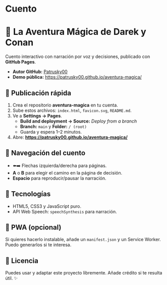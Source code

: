# Cuento
# 🎄 La Aventura Mágica de Darek y Conan

Cuento interactivo con narración por voz y decisiones, publicado con **GitHub Pages**.

- **Autor GitHub:** [Patrusky00](https://github.com/Patrusky00)
- **Demo pública:** https://patrusky00.github.io/aventura-magica/

## 🚀 Publicación rápida
1. Crea el repositorio **aventura-magica** en tu cuenta.
2. Sube estos archivos: `index.html`, `favicon.svg`, `README.md`.
3. Ve a **Settings → Pages**.
   - **Build and deployment → Source:** *Deploy from a branch*
   - **Branch:** `main` y **Folder:** `/ (root)`
   - Guarda y espera 1–2 minutos.
4. Abre: **https://patrusky00.github.io/aventura-magica/**

## 🧭 Navegación del cuento
- ⬅️➡️ Flechas izquierda/derecha para páginas.
- **A** o **B** para elegir el camino en la página de decisión.
- **Espacio** para reproducir/pausar la narración.

## 🧩 Tecnologías
- HTML5, CSS3 y JavaScript puro.
- API Web Speech: `speechSynthesis` para narración.

## 📱 PWA (opcional)
Si quieres hacerlo instalable, añade un `manifest.json` y un Service Worker. Puedo generarlos si te interesa.

## 📝 Licencia
Puedes usar y adaptar este proyecto libremente. Añade crédito si te resulta útil. ✨
